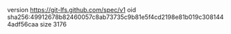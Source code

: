 version https://git-lfs.github.com/spec/v1
oid sha256:49912678b82460057c8ab73735c9b81e5f4cd2198e81b019c3081444adf56caa
size 3176
